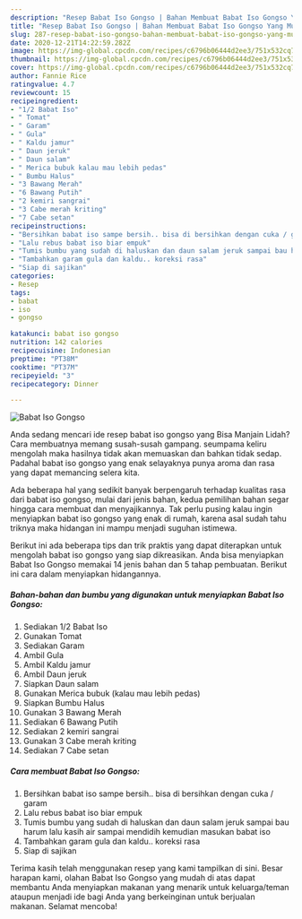 ```yaml
---
description: "Resep Babat Iso Gongso | Bahan Membuat Babat Iso Gongso Yang Mudah Dan Praktis"
title: "Resep Babat Iso Gongso | Bahan Membuat Babat Iso Gongso Yang Mudah Dan Praktis"
slug: 287-resep-babat-iso-gongso-bahan-membuat-babat-iso-gongso-yang-mudah-dan-praktis
date: 2020-12-21T14:22:59.282Z
image: https://img-global.cpcdn.com/recipes/c6796b06444d2ee3/751x532cq70/babat-iso-gongso-foto-resep-utama.jpg
thumbnail: https://img-global.cpcdn.com/recipes/c6796b06444d2ee3/751x532cq70/babat-iso-gongso-foto-resep-utama.jpg
cover: https://img-global.cpcdn.com/recipes/c6796b06444d2ee3/751x532cq70/babat-iso-gongso-foto-resep-utama.jpg
author: Fannie Rice
ratingvalue: 4.7
reviewcount: 15
recipeingredient:
- "1/2 Babat Iso"
- " Tomat"
- " Garam"
- " Gula"
- " Kaldu jamur"
- " Daun jeruk"
- " Daun salam"
- " Merica bubuk kalau mau lebih pedas"
- " Bumbu Halus"
- "3 Bawang Merah"
- "6 Bawang Putih"
- "2 kemiri sangrai"
- "3 Cabe merah kriting"
- "7 Cabe setan"
recipeinstructions:
- "Bersihkan babat iso sampe bersih.. bisa di bersihkan dengan cuka / garam"
- "Lalu rebus babat iso biar empuk"
- "Tumis bumbu yang sudah di haluskan dan daun salam jeruk sampai bau harum lalu kasih air sampai mendidih kemudian masukan babat iso"
- "Tambahkan garam gula dan kaldu.. koreksi rasa"
- "Siap di sajikan"
categories:
- Resep
tags:
- babat
- iso
- gongso

katakunci: babat iso gongso 
nutrition: 142 calories
recipecuisine: Indonesian
preptime: "PT38M"
cooktime: "PT37M"
recipeyield: "3"
recipecategory: Dinner

---
```



![Babat Iso Gongso](https://img-global.cpcdn.com/recipes/c6796b06444d2ee3/751x532cq70/babat-iso-gongso-foto-resep-utama.jpg)

Anda sedang mencari ide resep babat iso gongso yang Bisa Manjain Lidah? Cara membuatnya memang susah-susah gampang. seumpama keliru mengolah maka hasilnya tidak akan memuaskan dan bahkan tidak sedap. Padahal babat iso gongso yang enak selayaknya punya aroma dan rasa yang dapat memancing selera kita.



Ada beberapa hal yang sedikit banyak berpengaruh terhadap kualitas rasa dari babat iso gongso, mulai dari jenis bahan, kedua pemilihan bahan segar hingga cara membuat dan menyajikannya. Tak perlu pusing kalau ingin menyiapkan babat iso gongso yang enak di rumah, karena asal sudah tahu triknya maka hidangan ini mampu menjadi suguhan istimewa.


Berikut ini ada beberapa tips dan trik praktis yang dapat diterapkan untuk mengolah babat iso gongso yang siap dikreasikan. Anda bisa menyiapkan Babat Iso Gongso memakai 14 jenis bahan dan 5 tahap pembuatan. Berikut ini cara dalam menyiapkan hidangannya.

<!--inarticleads1-->

##### Bahan-bahan dan bumbu yang digunakan untuk menyiapkan Babat Iso Gongso:

1. Sediakan 1/2 Babat Iso
1. Gunakan  Tomat
1. Sediakan  Garam
1. Ambil  Gula
1. Ambil  Kaldu jamur
1. Ambil  Daun jeruk
1. Siapkan  Daun salam
1. Gunakan  Merica bubuk (kalau mau lebih pedas)
1. Siapkan  Bumbu Halus
1. Gunakan 3 Bawang Merah
1. Sediakan 6 Bawang Putih
1. Sediakan 2 kemiri sangrai
1. Gunakan 3 Cabe merah kriting
1. Sediakan 7 Cabe setan




<!--inarticleads2-->

##### Cara membuat Babat Iso Gongso:

1. Bersihkan babat iso sampe bersih.. bisa di bersihkan dengan cuka / garam
1. Lalu rebus babat iso biar empuk
1. Tumis bumbu yang sudah di haluskan dan daun salam jeruk sampai bau harum lalu kasih air sampai mendidih kemudian masukan babat iso
1. Tambahkan garam gula dan kaldu.. koreksi rasa
1. Siap di sajikan




Terima kasih telah menggunakan resep yang kami tampilkan di sini. Besar harapan kami, olahan Babat Iso Gongso yang mudah di atas dapat membantu Anda menyiapkan makanan yang menarik untuk keluarga/teman ataupun menjadi ide bagi Anda yang berkeinginan untuk berjualan makanan. Selamat mencoba!
